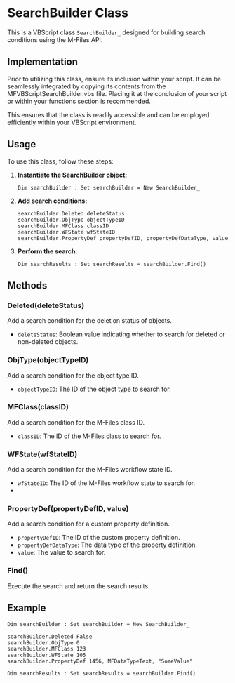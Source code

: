 # SearchBuilder Class

This is a VBScript class `SearchBuilder_` designed for building search conditions using the M-Files API.

## Implementation

Prior to utilizing this class, ensure its inclusion within your script. It can be seamlessly integrated by copying its contents from the MFVBScriptSearchBuilder.vbs file. Placing it at the conclusion of your script or within your functions section is recommended.

This ensures that the class is readily accessible and can be employed efficiently within your VBScript environment.

## Usage

To use this class, follow these steps:

1. **Instantiate the SearchBuilder object:** 
    ```vbscript
    Dim searchBuilder : Set searchBuilder = New SearchBuilder_
    ```

2. **Add search conditions:**

    ```vbscript
    searchBuilder.Deleted deleteStatus
    searchBuilder.ObjType objectTypeID
    searchBuilder.MFClass classID
    searchBuilder.WFState wfStateID
    searchBuilder.PropertyDef propertyDefID, propertyDefDataType, value
    ```

3. **Perform the search:**

    ```vbscript
    Dim searchResults : Set searchResults = searchBuilder.Find()
    ```

## Methods

### Deleted(deleteStatus)

Add a search condition for the deletion status of objects.

- `deleteStatus`: Boolean value indicating whether to search for deleted or non-deleted objects.

### ObjType(objectTypeID)

Add a search condition for the object type ID.

- `objectTypeID`: The ID of the object type to search for.

### MFClass(classID)

Add a search condition for the M-Files class ID.

- `classID`: The ID of the M-Files class to search for.

### WFState(wfStateID)

Add a search condition for the M-Files workflow state ID.

- `wfStateID`: The ID of the M-Files workflow state to search for.
- 
### PropertyDef(propertyDefID, value)

Add a search condition for a custom property definition.

- `propertyDefID`: The ID of the custom property definition.
- `propertyDefDataType`: The data type of the property definition.
- `value`: The value to search for.

### Find()

Execute the search and return the search results.

## Example

```vbscript
Dim searchBuilder : Set searchBuilder = New SearchBuilder_

searchBuilder.Deleted False
searchBuilder.ObjType 0
searchBuilder.MFClass 123
searchBuilder.WFState 105
searchBuilder.PropertyDef 1456, MFDataTypeText, "SomeValue"

Dim searchResults : Set searchResults = searchBuilder.Find()
```
